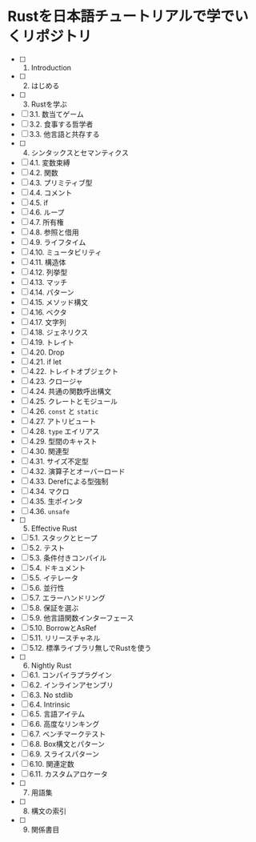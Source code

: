 # Rustを日本語チュートリアルで学でいくリポジトリ
- [ ] 1. Introduction
- [ ] 2. はじめる
- [ ] 3. Rustを学ぶ
- [ ] 3.1. 数当てゲーム
- [ ] 3.2. 食事する哲学者
- [ ] 3.3. 他言語と共存する
- [ ] 4. シンタックスとセマンティクス
- [ ] 4.1. 変数束縛
- [ ] 4.2. 関数
- [ ] 4.3. プリミティブ型
- [ ] 4.4. コメント
- [ ] 4.5. if
- [ ] 4.6. ループ
- [ ] 4.7. 所有権
- [ ] 4.8. 参照と借用
- [ ] 4.9. ライフタイム
- [ ] 4.10. ミュータビリティ
- [ ] 4.11. 構造体
- [ ] 4.12. 列挙型
- [ ] 4.13. マッチ
- [ ] 4.14. パターン
- [ ] 4.15. メソッド構文
- [ ] 4.16. ベクタ
- [ ] 4.17. 文字列
- [ ] 4.18. ジェネリクス
- [ ] 4.19. トレイト
- [ ] 4.20. Drop
- [ ] 4.21. if let
- [ ] 4.22. トレイトオブジェクト
- [ ] 4.23. クロージャ
- [ ] 4.24. 共通の関数呼出構文
- [ ] 4.25. クレートとモジュール
- [ ] 4.26. `const` と `static`
- [ ] 4.27. アトリビュート
- [ ] 4.28. `type` エイリアス
- [ ] 4.29. 型間のキャスト
- [ ] 4.30. 関連型
- [ ] 4.31. サイズ不定型
- [ ] 4.32. 演算子とオーバーロード
- [ ] 4.33. Derefによる型強制
- [ ] 4.34. マクロ
- [ ] 4.35. 生ポインタ
- [ ] 4.36. `unsafe`
- [ ] 5. Effective Rust
- [ ] 5.1. スタックとヒープ
- [ ] 5.2. テスト
- [ ] 5.3. 条件付きコンパイル
- [ ] 5.4. ドキュメント
- [ ] 5.5. イテレータ
- [ ] 5.6. 並行性
- [ ] 5.7. エラーハンドリング
- [ ] 5.8. 保証を選ぶ
- [ ] 5.9. 他言語関数インターフェース
- [ ] 5.10. BorrowとAsRef
- [ ] 5.11. リリースチャネル
- [ ] 5.12. 標準ライブラリ無しでRustを使う
- [ ] 6. Nightly Rust
- [ ] 6.1. コンパイラプラグイン
- [ ] 6.2. インラインアセンブリ
- [ ] 6.3. No stdlib
- [ ] 6.4. Intrinsic
- [ ] 6.5. 言語アイテム
- [ ] 6.6. 高度なリンキング
- [ ] 6.7. ベンチマークテスト
- [ ] 6.8. Box構文とパターン
- [ ] 6.9. スライスパターン
- [ ] 6.10. 関連定数
- [ ] 6.11. カスタムアロケータ
- [ ] 7. 用語集
- [ ] 8. 構文の索引
- [ ] 9. 関係書目
